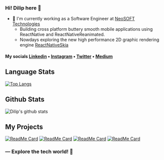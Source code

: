 ### Hi! Dilip here 👋

- 🚀 I'm currently working as a Software Engineer at [NeoSOFT Technologies](https://www.neosofttech.com/)
  - Building cross platform buttery smooth mobile applications using ReactNative and ReactNativeReanimated.
  - Nowdays exploring the new high performance 2D graphic rendering engine [ReactNativeSkia](https://shopify.github.io/react-native-skia/)
  
<h4>
My socials <a href="https://www.linkedin.com/in/dilipsuthar97/">Linkedin</a> • <a href="https://instagram.com/dilipsuthar97">Instagram</a> • <a href="https://twitter.com/dilipsuthar97">Twitter</a> • <a href="https://medium.com/@dilipsuthar97">Medium</a>
</h4>

## Language Stats

[![Top Langs](https://github-readme-stats.vercel.app/api/top-langs/?username=dilipsuthar97)](https://github.com/anuraghazra/github-readme-stats)

## Github Stats

![Dilip's github stats](https://github-readme-stats.vercel.app/api?username=dilipsuthar97&show_icons=true&theme=light)

## My Projects

[![ReadMe Card](https://github-readme-stats.vercel.app/api/pin/?username=dilipsuthar97&repo=RNWatermelonDB-demo)](https://github.com/dilipsuthar97/RNWatermelonDB-demo)
[![ReadMe Card](https://github-readme-stats.vercel.app/api/pin/?username=dilipsuthar97&repo=react-native-tasty-toast)](https://github.com/dilipsuthar97/react-native-tasty-toast)
[![ReadMe Card](https://github-readme-stats.vercel.app/api/pin/?username=dilipsuthar97&repo=wallbox)](https://github.com/dilipsuthar97/WallBox)
[![ReadMe Card](https://github-readme-stats.vercel.app/api/pin/?username=dilipsuthar97&repo=materialcolor)](https://github.com/dilipsuthar97/MaterialColor)

<h3>
  ― Explore the tech world! 👋
</h3>


<!--
**dilipsuthar97/dilipsuthar97** is a ✨ _special_ ✨ repository because its `README.md` (this file) appears on your GitHub profile.

Here are some ideas to get you started:

- 🔭 I’m currently working on ...
- 🌱 I’m currently learning ...
- 👯 I’m looking to collaborate on ...
- 🤔 I’m looking for help with ...
- 💬 Ask me about ...
- 📫 How to reach me: ...
- 😄 Pronouns: ...
- ⚡ Fun fact: ...
-->
